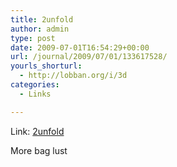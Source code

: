 ```yaml
---
title: 2unfold
author: admin
type: post
date: 2009-07-01T16:54:29+00:00
url: /journal/2009/07/01/133617528/
yourls_shorturl:
  - http://lobban.org/i/3d
categories:
  - Links

---
```

Link: [2unfold][1]

More bag lust

 [1]: http://hardgraft.com/2unfold.html